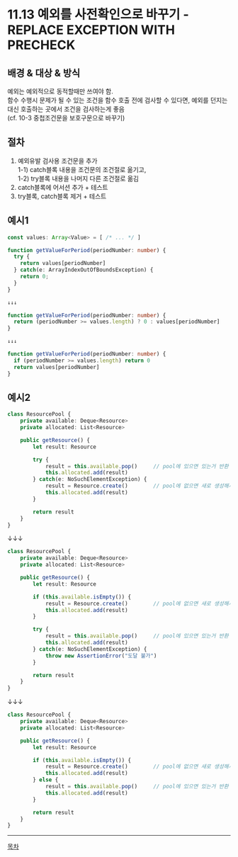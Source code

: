 # 11.13 예외를 사전확인으로 바꾸기 - REPLACE EXCEPTION WITH PRECHECK


## 배경 & 대상 & 방식

예외는 예외적으로 동적할때만 쓰여야 함.  
함수 수행시 문제가 될 수 있는 조건을 함수 호출 전에 검사할 수 있다면, 예외를 던지는 대신 호출하는 곳에서 조건을 검사하는게 좋음  
(cf. 10-3 중첩조건문을 보호구문으로 바꾸기)  



## 절차

1) 예외유발 검사용 조건문을 추가  
1-1) catch블록 내용을 조건문의 조건절로 옮기고,  
1-2) try블록 내용을 나머지 다른 조건절로 옮김  
2) catch블록에 어서션 추가 + 테스트  
3) try블록, catch블록 제거 + 테스트  



## 예시1

```typescript
const values: Array<Value> = [ /* ... */ ]

function getValueForPeriod(periodNumber: number) {
  try {
    return values[periodNumber]
  } catch(e: ArrayIndexOutOfBoundsException) {
    return 0;
  }
}

↓↓↓

function getValueForPeriod(periodNumber: number) {
  return (periodNumber >= values.length) ? 0 : values[periodNumber]
}

↓↓↓

function getValueForPeriod(periodNumber: number) {
  if (periodNumber >= values.length) return 0
  return values[periodNumber]
}
```


## 예시2
```typescript
class ResourcePool {
    private available: Deque<Resource>
    private allocated: List<Resource>

    public getResource() {
        let result: Resource

        try {
            result = this.available.pop()     // pool에 있으면 있는거 반환
            this.allocated.add(result)
        } catch(e: NoSuchElementException) {
            result = Resource.create()        // pool에 없으면 새로 생성해서 반환
            this.allocated.add(result)
        }

        return result
    }
}
```

↓↓↓


```typescript
class ResourcePool {
    private available: Deque<Resource>
    private allocated: List<Resource>

    public getResource() {
        let result: Resource

        if (this.available.isEmpty()) {
            result = Resource.create()        // pool에 없으면 새로 생성해서 반환
            this.allocated.add(result)
        }

        try {
            result = this.available.pop()     // pool에 있으면 있는거 반환
            this.allocated.add(result)
        } catch(e: NoSuchElementException) {
            throw new AssertionError("도달 불가")
        }

        return result
    }
}
```

↓↓↓


```typescript
class ResourcePool {
    private available: Deque<Resource>
    private allocated: List<Resource>

    public getResource() {
        let result: Resource

        if (this.available.isEmpty()) {
            result = Resource.create()        // pool에 없으면 새로 생성해서 반환
            this.allocated.add(result)
        } else {
            result = this.available.pop()     // pool에 있으면 있는거 반환
            this.allocated.add(result)
        }

        return result
    }
}
```



---
[목차](../README.md)
